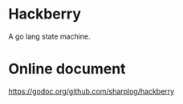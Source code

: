# Hackberry
A go lang state machine.

# Online document
https://godoc.org/github.com/sharplog/hackberry
